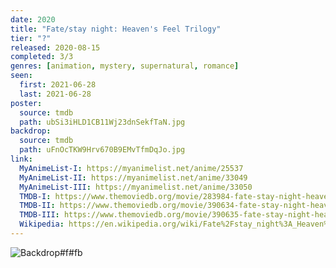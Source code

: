 ```yaml
---
date: 2020
title: "Fate/stay night: Heaven's Feel Trilogy"
tier: "?"
released: 2020-08-15
completed: 3/3
genres: [animation, mystery, supernatural, romance]
seen:
  first: 2021-06-28
  last: 2021-06-28
poster:
  source: tmdb
  path: ubSi3iHLD1CB11Wj23dnSekfTaN.jpg
backdrop:
  source: tmdb
  path: uFnOcTKW9Hrv670B9EMvTfmDqJo.jpg
link:
  MyAnimeList-I: https://myanimelist.net/anime/25537
  MyAnimeList-II: https://myanimelist.net/anime/33049
  MyAnimeList-III: https://myanimelist.net/anime/33050
  TMDB-I: https://www.themoviedb.org/movie/283984-fate-stay-night-heaven-s-feel-presage-flower
  TMDB-II: https://www.themoviedb.org/movie/390634-fate-stay-night-heaven-s-feel-lost-butterfly
  TMDB-III: https://www.themoviedb.org/movie/390635-fate-stay-night-heaven-s-feel-spring-song
  Wikipedia: https://en.wikipedia.org/wiki/Fate%2Fstay_night%3A_Heaven%27s_Feel
---
```


![Backdrop#f#fb](https://www.themoviedb.org/t/p/original/4ZFQgzOObax1cTGRBmABxM73t6f.jpg "Source: TMDB")
